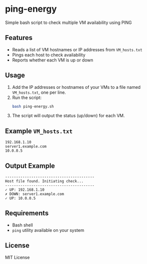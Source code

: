 # ping-energy
Simple bash script to check multiple VM availability using PING

## Features

- Reads a list of VM hostnames or IP addresses from `VM_hosts.txt`
- Pings each host to check availability
- Reports whether each VM is up or down

## Usage

1. Add the IP addresses or hostnames of your VMs to a file named `VM_hosts.txt`, one per line.
2. Run the script:
    ```bash
    bash ping-energy.sh
    ```
3. The script will output the status (up/down) for each VM.

## Example `VM_hosts.txt`

```
192.168.1.10
server1.example.com
10.0.0.5
```

## Output Example

```
-----------------------------------------
Host file found. Initiating check...
-----------------------------------------
✓ UP: 192.168.1.10
✗ DOWN: server1.example.com
✓ UP: 10.0.0.5
```

## Requirements

- Bash shell
- `ping` utility available on your system

## License

MIT License